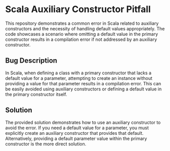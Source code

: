 # Scala Auxiliary Constructor Pitfall

This repository demonstrates a common error in Scala related to auxiliary constructors and the necessity of handling default values appropriately.  The code showcases a scenario where omitting a default value in the primary constructor results in a compilation error if not addressed by an auxiliary constructor.

## Bug Description

In Scala, when defining a class with a primary constructor that lacks a default value for a parameter, attempting to create an instance without providing a value for that parameter results in a compilation error. This can be easily avoided using auxiliary constructors or defining a default value in the primary constructor itself.

## Solution

The provided solution demonstrates how to use an auxiliary constructor to avoid the error. If you need a default value for a parameter, you must explicitly create an auxiliary constructor that provides that default.  Alternatively, providing a default parameter value within the primary constructor is the more direct solution.
